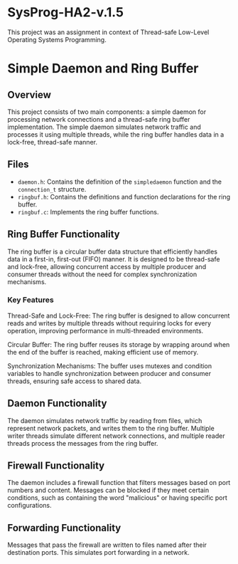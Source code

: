 # SysProg-HA2-v.1.5

This project was an assignment in context of Thread-safe Low-Level Operating Systems Programming.

# Simple Daemon and Ring Buffer

## Overview

This project consists of two main components: a simple daemon for processing network connections and a thread-safe ring buffer implementation. The simple daemon simulates network traffic and processes it using multiple threads, while the ring buffer handles data in a lock-free, thread-safe manner.

## Files

- `daemon.h`: Contains the definition of the `simpledaemon` function and the `connection_t` structure.
- `ringbuf.h`: Contains the definitions and function declarations for the ring buffer.
- `ringbuf.c`: Implements the ring buffer functions.

## Ring Buffer Functionality

The ring buffer is a circular buffer data structure that efficiently handles data in a first-in, first-out (FIFO) manner. It is designed to be thread-safe and lock-free, allowing concurrent access by multiple producer and consumer threads without the need for complex synchronization mechanisms.

### Key Features
Thread-Safe and Lock-Free: The ring buffer is designed to allow concurrent reads and writes by multiple threads without requiring locks for every operation, improving performance in multi-threaded environments.

Circular Buffer: The ring buffer reuses its storage by wrapping around when the end of the buffer is reached, making efficient use of memory.

Synchronization Mechanisms: The buffer uses mutexes and condition variables to handle synchronization between producer and consumer threads, ensuring safe access to shared data.

## Daemon Functionality

The daemon simulates network traffic by reading from files, which represent network packets, and writes them to the ring buffer. Multiple writer threads simulate different network connections, and multiple reader threads process the messages from the ring buffer.

## Firewall Functionality
The daemon includes a firewall function that filters messages based on port numbers and content. Messages can be blocked if they meet certain conditions, such as containing the word "malicious" or having specific port configurations.

## Forwarding Functionality
Messages that pass the firewall are written to files named after their destination ports. This simulates port forwarding in a network.